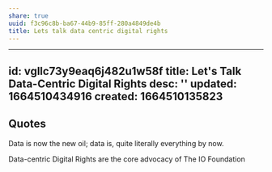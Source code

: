 ```yaml
---
share: true
uuid: f3c96c8b-ba67-44b9-85ff-280a4849de4b
title: Lets talk data centric digital rights
---
```

---
id: vgllc73y9eaq6j482u1w58f
title: Let's Talk Data-Centric Digital Rights
desc: ''
updated: 1664510434916
created: 1664510135823
---

## Quotes

Data is now the new oil; data is, quite literally everything by now.

Data-centric Digital Rights are the core advocacy of The IO Foundation

